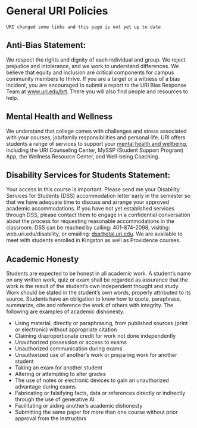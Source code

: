 # General URI Policies
```{warning}
URI changed some links and this page is not yet up to date
```

## Anti-Bias  Statement:

We respect the rights and dignity of each individual and group. We reject prejudice and intolerance, and we work to understand differences. We believe that equity and inclusion are critical components for campus community members to thrive. If you are a target or a witness of a bias incident, you are encouraged to submit a report to the URI Bias Response Team at www.uri.edu/brt. There you will also find people and resources to help.


## Mental Health and Wellness

We understand that college comes with challenges and stress associated with your courses, job/family responsibilities and personal life. URI offers students a range of services to support your [mental health and wellbeing](https://web.uri.edu/healthservices/mental-health-and-wellness/), including the URI Counseling Center, MySSP (Student Support Program) App, the Wellness Resource Center, and Well-being Coaching. 

## Disability Services for Students Statement:

 Your access in this course is important. Please send me your Disability Services for Students (DSS) accommodation letter early in the semester so that we have adequate time to discuss and arrange your approved academic accommodations. If you have not yet established services through DSS, please contact them to engage in a confidential conversation about the process for requesting reasonable accommodations in the classroom. DSS can be reached by calling: 401-874-2098, visiting: web.uri.edu/disability, or emailing: dss@etal.uri.edu.  We are available to meet with students enrolled in Kingston as well as Providence courses.





## Academic Honesty

Students are expected to be honest in all academic work. A student’s name on any written work, quiz or exam shall be regarded as assurance that the work is the result of the student’s own independent thought and study. Work should be stated in the student’s own words, properly attributed to its source. Students have an obligation to know how to quote, paraphrase, summarize, cite and reference the work of others with integrity. The following are examples of academic dishonesty.


- Using material, directly or paraphrasing, from published sources (print or electronic) without appropriate citation
- Claiming disproportionate credit for work not done independently
- Unauthorized possession or access to exams
- Unauthorized communication during exams
- Unauthorized use of another’s work or preparing work for another student
- Taking an exam for another student
- Altering or attempting to alter grades
- The use of notes or electronic devices to gain an unauthorized advantage during exams
- Fabricating or falsifying facts, data or references directly or indirectly through the use of generative AI
- Facilitating or aiding another’s academic dishonesty
- Submitting the same paper for more than one course without prior approval from the instructors

